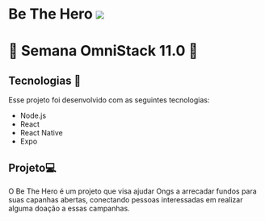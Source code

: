 # Be The Hero ![](/images/logo.png)

# 🚀 Semana OmniStack 11.0 🚀

## Tecnologias 🚀

Esse projeto foi desenvolvido com as seguintes tecnologias:

- Node.js
- React
- React Native
- Expo

## Projeto💻 

O Be The Hero é um projeto que visa ajudar Ongs a arrecadar fundos para suas capanhas abertas, conectando pessoas interessadas em realizar alguma doação a essas campanhas.
